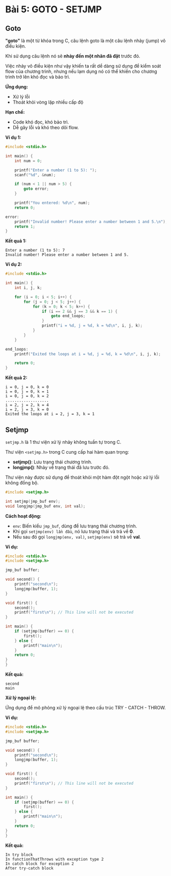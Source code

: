 
# Bài 5: GOTO - SETJMP

## Goto
__"goto"__ là một từ khóa trong C, câu lệnh goto là một câu lệnh nhảy (jump) vô điều kiện.  

Khi sử dụng câu lệnh nó sẽ __nhảy đến một nhãn đã đặt__ trước đó.  

Việc nhảy vô điều kiện như vậy khiến ta rất dể dàng sử dụng để kiểm soát flow của chương trình, nhưng nếu lạm dụng nó có thể khiến cho chương trình trở lên khó đọc và bảo trì.

__Ứng dụng:__  
* Xử lý lỗi
* Thoát khỏi vòng lặp nhiều cấp độ

__Hạn chế:__
* Code khó đọc, khó bảo trì.
* Dễ gây lỗi và khó theo dõi flow.

__Ví dụ 1:__
```c
#include <stdio.h>

int main() {
    int num = 0;

    printf("Enter a number (1 to 5): ");
    scanf("%d", &num);

    if (num < 1 || num > 5) {
        goto error;
    }

    printf("You entered: %d\n", num);
    return 0;

error:
    printf("Invalid number! Please enter a number between 1 and 5.\n");
    return 1;
}
```

__Kết quả 1:__
```
Enter a number (1 to 5): 7
Invalid number! Please enter a number between 1 and 5.
```

__Ví dụ 2:__
```c
#include <stdio.h>

int main() {
    int i, j, k;

    for (i = 0; i < 5; i++) {
        for (j = 0; j < 5; j++) {
            for (k = 0; k < 5; k++) {
                if (i == 2 && j == 3 && k == 1) {
                    goto end_loops;
                }
                printf("i = %d, j = %d, k = %d\n", i, j, k);
            }
        }
    }

end_loops:
    printf("Exited the loops at i = %d, j = %d, k = %d\n", i, j, k);

    return 0;
}

```

__Kết quả 2:__
```
i = 0, j = 0, k = 0
i = 0, j = 0, k = 1
i = 0, j = 0, k = 2
...................
i = 2, j = 2, k = 4
i = 2, j = 3, k = 0
Exited the loops at i = 2, j = 3, k = 1
```

## Setjmp 

```setjmp.h``` là 1 thư viện xử lý nhảy không tuần tự trong C.

Thư viện ```<setjmp.h>``` trong C cung cấp hai hàm quan trọng:

* __setjmp()__: Lưu trạng thái chương trình.  
* __longjmp()__: Nhảy về trạng thái đã lưu trước đó.  

Thư viện này được sử dụng để thoát khỏi một hàm đột ngột hoặc xử lý lỗi không đồng bộ.

```C
#include <setjmp.h>

int setjmp(jmp_buf env);
void longjmp(jmp_buf env, int val);

```

__Cách hoạt động:__
* ```env```: Biến kiểu ```jmp_buf```, dùng để lưu trạng thái chương trình.
* Khi gọi ```setjmp(env) lần đầu```, nó lưu trạng thái và trả về __0__.
* Nếu sau đó gọi ```longjmp(env, val)```, ```setjmp(env)``` sẽ trả về __val__.

__Ví dụ:__
```c
#include <stdio.h>
#include <setjmp.h>

jmp_buf buffer;

void second() {
    printf("second\n");
    longjmp(buffer, 1);
}

void first() {
    second();
    printf("first\n"); // This line will not be executed
}

int main() {
    if (setjmp(buffer) == 0) {
        first();
    } else {
        printf("main\n");
    }
    return 0;
}
}
```

__Kết quả:__
```
second
main
```

__Xử lý ngoại lệ:__

Ứng dụng để mô phỏng xử lý ngoại lệ theo cấu trúc TRY - CATCH - THROW.

__Ví dụ:__
```c
#include <stdio.h>
#include <setjmp.h>

jmp_buf buffer;

void second() {
    printf("second\n");
    longjmp(buffer, 1);
}

void first() {
    second();
    printf("first\n"); // This line will not be executed
}

int main() {
    if (setjmp(buffer) == 0) {
        first();
    } else {
        printf("main\n");
    }
    return 0;
}
}
```

__Kết quả:__
```
In try block
In functionThatThrows with exception type 2
In catch block for exception 2
After try-catch block
```